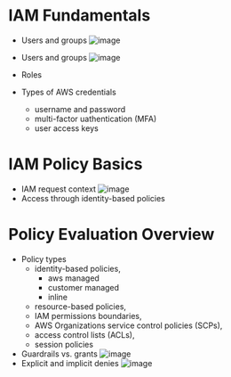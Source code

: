 # IAM Fundamentals
- Users and groups
![image](https://github.com/andrewhzy/notes/assets/71499897/c8e98ec0-bfe1-43e6-bd6c-462b60e681cc)

- Users and groups
  ![image](https://github.com/andrewhzy/notes/assets/71499897/080eff86-7a7e-48f0-b707-c369d68c14c3)
- Roles
- Types of AWS credentials
  - username and password
  - multi-factor uathentication (MFA)
  - user access keys

   
# IAM Policy Basics
- IAM request context
  ![image](https://github.com/andrewhzy/notes/assets/71499897/906559ef-1469-4a5e-bf08-1509a0446a45)
- Access through identity-based policies

  
# Policy Evaluation Overview
- Policy types
  - identity-based policies,
    - aws managed
    - customer managed
    - inline
  - resource-based policies,
  - IAM permissions boundaries,
  - AWS Organizations service control policies (SCPs),
  - access control lists (ACLs),
  - session policies
- Guardrails vs. grants
  ![image](https://github.com/andrewhzy/notes/assets/71499897/bbf16b95-862b-4d15-b2c1-8cf5a2c9a09a)
- Explicit and implicit denies
  ![image](https://github.com/andrewhzy/notes/assets/71499897/c9ea89e4-f6fd-455b-9b24-0a126f53e22b)


